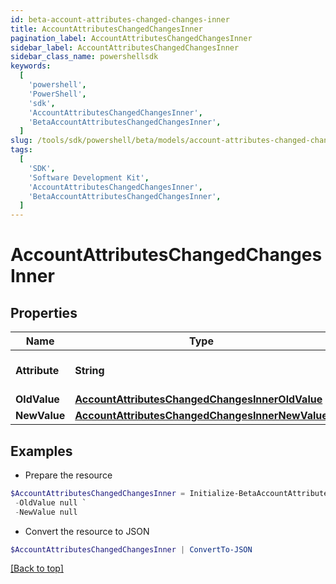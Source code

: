 ```yaml
---
id: beta-account-attributes-changed-changes-inner
title: AccountAttributesChangedChangesInner
pagination_label: AccountAttributesChangedChangesInner
sidebar_label: AccountAttributesChangedChangesInner
sidebar_class_name: powershellsdk
keywords:
  [
    'powershell',
    'PowerShell',
    'sdk',
    'AccountAttributesChangedChangesInner',
    'BetaAccountAttributesChangedChangesInner',
  ]
slug: /tools/sdk/powershell/beta/models/account-attributes-changed-changes-inner
tags:
  [
    'SDK',
    'Software Development Kit',
    'AccountAttributesChangedChangesInner',
    'BetaAccountAttributesChangedChangesInner',
  ]
---
```


# AccountAttributesChangedChangesInner

## Properties

| Name | Type | Description | Notes |
| --- | --- | --- | --- |
| **Attribute** | **String** | The name of the attribute. | [required] |
| **OldValue** | [**AccountAttributesChangedChangesInnerOldValue**](account-attributes-changed-changes-inner-old-value) |  | [required] |
| **NewValue** | [**AccountAttributesChangedChangesInnerNewValue**](account-attributes-changed-changes-inner-new-value) |  | [required] |

## Examples

- Prepare the resource

```powershell
$AccountAttributesChangedChangesInner = Initialize-BetaAccountAttributesChangedChangesInner  -Attribute sn `
 -OldValue null `
 -NewValue null
```

- Convert the resource to JSON

```powershell
$AccountAttributesChangedChangesInner | ConvertTo-JSON
```

[[Back to top]](#)
